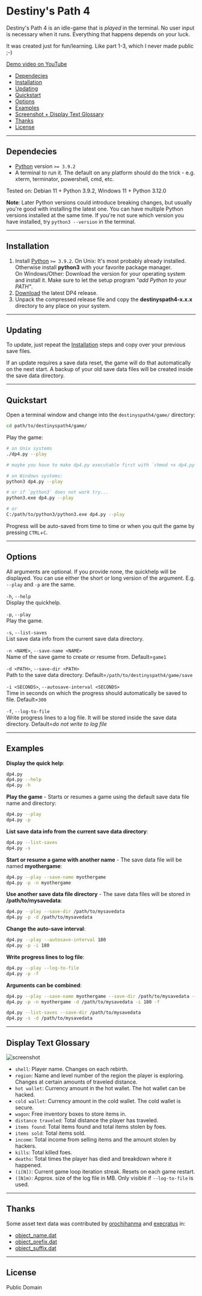 # Destiny's Path 4

Destiny's Path 4 is an idle-game that is *played* in the terminal. No user input is necessary when it runs. Everything that happens depends on your luck.

It was created just for fun/learning. Like part 1-3, which I never made public ;-)

[Demo video on YouTube](https://www.youtube.com/watch?v=VyzdqNGaVuI)

- [Dependecies](#dependecies)
- [Installation](#installation)
- [Updating](#updating)
- [Quickstart](#quickstart)
- [Options](#options)
- [Examples](#examples)
- [Screenshot + Display Text Glossary](#display-text-glossary)
- [Thanks](#thanks)
- [License](#license)

---

## Dependecies

- [Python](https://www.python.org/) version `>= 3.9.2`
- A terminal to run it. The default on any platform should do the trick - e.g. xterm, terminator, powershell, cmd, etc.

Tested on: Debian 11 + Python 3.9.2, Windows 11 + Python 3.12.0

**Note**: Later Python versions could introduce breaking changes, but usually you're good with installing the latest one. You can have multiple Python versions installed at the same time. If you're not sure which version you have installed, try `python3 --version` in the terminal.

---

## Installation

1. Install [Python](https://www.python.org/downloads/) `>= 3.9.2`.
On Unix: It's most probably already installed. Otherwise install **python3** with your favorite package manager.  
On Windows/Other: Download the version for your operating system and install it. Make sure to let the setup program *"add Python to your PATH"*.
2. [Download](https://github.com/etrusci-org/destinyspath4/releases) the latest DP4 release.
3. Unpack the compressed release file and copy the **destinyspath4-x.x.x** directory to any place on your system.

---

## Updating

To update, just repeat the [Installation](#installation) steps and copy over your previous save files.

If an update requires a save data reset, the game will do that automatically on the next start. A backup of your old save data files will be created inside the save data directory.

---

## Quickstart

Open a terminal window and change into the `destinyspath4/game/` directory:

```bash
cd path/to/destinyspath4/game/
```

Play the game:

```bash
# on Unix systems
./dp4.py --play

# maybe you have to make dp4.py executable first with `chmod +x dp4.py`
```

```bash
# on Windows systems:
python3 dp4.py --play

# or if `python3` does not work try...
python3.exe dp4.py --play

# or
C:/path/to/python3/python3.exe dp4.py --play
```

Progress will be auto-saved from time to time or when you quit the game by pressing `CTRL`+`C`.

---

## Options

All arguments are optional. If you provide none, the quickhelp will be displayed. You can use either the short or long version of the argument. E.g. `--play` and `-p` are the same.

`-h`, `--help`  
Display the quickhelp.

`-p`, `--play`  
Play the game.

`-s`, `--list-saves`  
List save data info from the current save data directory.

`-n <NAME>`, `--save-name <NAME>`  
Name of the save game to create or resume from. Default=`game1`

`-d <PATH>`, `--save-dir <PATH>`  
Path to the save data directory. Default=`/path/to/destinyspath4/game/save`

`-i <SECONDS>`, `--autosave-interval <SECONDS>`  
Time in seconds on which the progress should automatically be saved to file. Default=`300`

`-f`, `--log-to-file`  
Write progress lines to a log file. It will be stored inside the save data directory. Default=*do not write to log file*

---

## Examples

**Display the quick help**:

```bash
dp4.py
dp4.py --help
dp4.py -h
```

**Play the game** - Starts or resumes a game using the default save data file name and directory:

```bash
dp4.py --play
dp4.py -p
```

**List save data info from the current save data directory**:

```bash
dp4.py --list-saves
dp4.py -s
```

**Start or resume a game with another name** - The save data file will be named **myothergame**:

```bash
dp4.py --play --save-name myothergame
dp4.py -p -n myothergame
```

**Use another save data file directory** - The save data files will be stored in **/path/to/mysavedata**:

```bash
dp4.py --play --save-dir /path/to/mysavedata
dp4.py -p -d /path/to/mysavedata
```

**Change the auto-save interval**:

```bash
dp4.py --play --autosave-interval 180
dp4.py -p -i 180
```

**Write progress lines to log file**:

```bash
dp4.py --play --log-to-file
dp4.py -p -f
```

**Arguments can be combined**:

```bash
dp4.py --play --save-name myothergame --save-dir /path/to/mysavedata --autosave-interval 180 --log-to-file
dp4.py -p -n myothergame -d /path/to/mysavedata -i 180 -f
```

```bash
dp4.py --list-saves --save-dir /path/to/mysavedata
dp4.py -s -d /path/to/mysavedata
```

---

## Display Text Glossary

![screenshot](screenshot.png)

- `shell`: Player name. Changes on each rebirth.
- `region`: Name and level number of the region the player is exploring. Changes at certain amounts of traveled distance.
- `hot wallet`: Currency amount in the hot wallet. The hot wallet can be hacked.
- `cold wallet`: Currency amount in the cold wallet. The cold wallet is secure.
- `wagon`: Free inventory boxes to store items in.
- `distance traveled`: Total distance the player has traveled.
- `items found`: Total items found and total items stolen by foes.
- `items sold`: Total items sold.
- `income`: Total income from selling items and the amount stolen by hackers.
- `kills`: Total killed foes.
- `deaths`: Total times the player has died and breakdown where it happened.
- `(i[N])`: Current game loop iteration streak. Resets on each game restart.
- `([N]m)`: Approx. size of the log file in MB. Only visible if `--log-to-file` is used.
---

## Thanks

Some asset text data was contributed by [orochihanma](https://twitch.tv/orochihanma) and [execratus](https://twitch.tv/exe_cratus) in:
- [object_name.dat](./game/asset/object_name.dat)
- [object_prefix.dat](./game/asset/object_prefix.dat)
- [object_suffix.dat](./game/asset/object_suffix.dat)

---

## License

Public Domain

